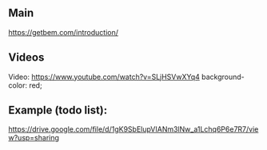 


## Main ##
https://getbem.com/introduction/

## Videos ##
Video: https://www.youtube.com/watch?v=SLjHSVwXYq4        background-color: red;

## Example (todo list): ##
https://drive.google.com/file/d/1gK9SbElupVIANm3lNw_a1Lchq6P6e7R7/view?usp=sharing
